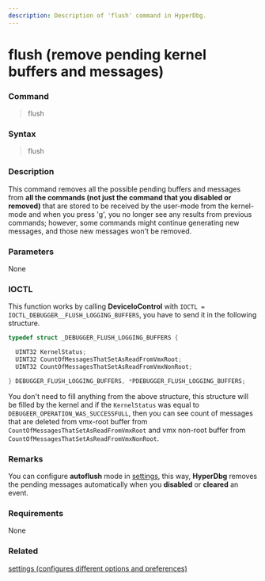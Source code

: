 ```yaml
---
description: Description of 'flush' command in HyperDbg.
---
```


# flush \(remove pending kernel buffers and messages\)

### Command

> flush

### Syntax

> flush

### Description

This command removes all the possible pending buffers and messages from **all the commands \(not just the command that you disabled or removed\)** that are stored to be received by the user-mode from the kernel-mode and when you press '[g](https://docs.hyperdbg.com/commands/debugging-commands/g)', you no longer see any results from previous commands; however, some commands might continue generating new messages, and those new messages won't be removed. 

### Parameters

None

### IOCTL

This function works by calling **DeviceIoControl** with `IOCTL = IOCTL_DEBUGGER__FLUSH_LOGGING_BUFFERS`, you have to send it in the following structure.

```c
typedef struct _DEBUGGER_FLUSH_LOGGING_BUFFERS {

  UINT32 KernelStatus;
  UINT32 CountOfMessagesThatSetAsReadFromVmxRoot;
  UINT32 CountOfMessagesThatSetAsReadFromVmxNonRoot;

} DEBUGGER_FLUSH_LOGGING_BUFFERS, *PDEBUGGER_FLUSH_LOGGING_BUFFERS;
```

You don't need to fill anything from the above structure, this structure will be filled by the kernel and if the `KernelStatus` was equal to `DEBUGEER_OPERATION_WAS_SUCCESSFULL`, then you can see count of messages that are deleted from vmx-root buffer from `CountOfMessagesThatSetAsReadFromVmxRoot` and vmx non-root buffer from `CountOfMessagesThatSetAsReadFromVmxNonRoot`.

### **Remarks**

You can configure **autoflush** mode in [settings](https://docs.hyperdbg.com/commands/debugging-commands/settings), this way, **HyperDbg** removes the pending messages automatically when you **disabled** or **cleared** an event.

### Requirements

None

### Related

[settings \(configures different options and preferences\)](https://docs.hyperdbg.com/commands/debugging-commands/settings)

